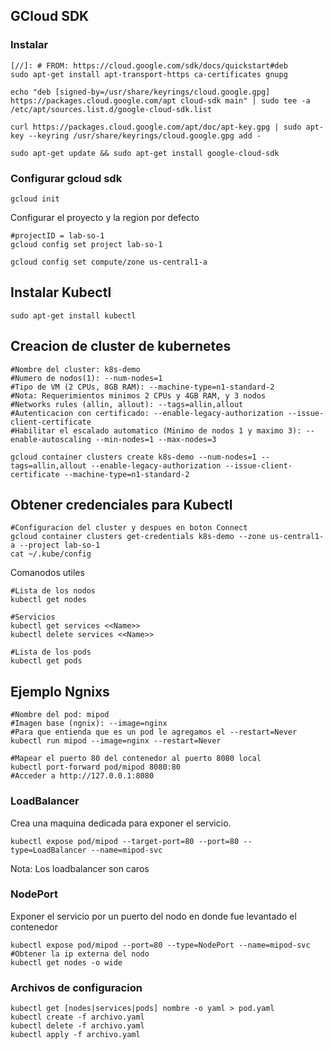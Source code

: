 ## GCloud SDK
### Instalar
```
[//]: # FROM: https://cloud.google.com/sdk/docs/quickstart#deb
sudo apt-get install apt-transport-https ca-certificates gnupg

echo "deb [signed-by=/usr/share/keyrings/cloud.google.gpg] https://packages.cloud.google.com/apt cloud-sdk main" | sudo tee -a /etc/apt/sources.list.d/google-cloud-sdk.list

curl https://packages.cloud.google.com/apt/doc/apt-key.gpg | sudo apt-key --keyring /usr/share/keyrings/cloud.google.gpg add -

sudo apt-get update && sudo apt-get install google-cloud-sdk
```
### Configurar gcloud sdk
```
gcloud init
```
Configurar el proyecto y la region por defecto
```
#projectID = lab-so-1
gcloud config set project lab-so-1

gcloud config set compute/zone us-central1-a
```
## Instalar Kubectl
```
sudo apt-get install kubectl
```
## Creacion de cluster de kubernetes
```
#Nombre del cluster: k8s-demo
#Numero de nodos(1): --num-nodes=1
#Tipo de VM (2 CPUs, 8GB RAM): --machine-type=n1-standard-2
#Nota: Requerimientos minimos 2 CPUs y 4GB RAM, y 3 nodos
#Networks rules (allin, allout): --tags=allin,allout
#Autenticacion con certificado: --enable-legacy-authorization --issue-client-certificate
#Habilitar el escalado automatico (Minimo de nodos 1 y maximo 3): --enable-autoscaling --min-nodes=1 --max-nodes=3

gcloud container clusters create k8s-demo --num-nodes=1 --tags=allin,allout --enable-legacy-authorization --issue-client-certificate --machine-type=n1-standard-2
```
## Obtener credenciales para Kubectl
```
#Configuracion del cluster y despues en boton Connect
gcloud container clusters get-credentials k8s-demo --zone us-central1-a --project lab-so-1
cat ~/.kube/config
```
Comanodos utiles
```
#Lista de los nodos
kubectl get nodes

#Servicios
kubectl get services <<Name>>
kubectl delete services <<Name>>

#Lista de los pods
kubectl get pods
```

## Ejemplo Ngnixs
```
#Nombre del pod: mipod
#Imagen base (ngnix): --image=nginx
#Para que entienda que es un pod le agregamos el --restart=Never
kubectl run mipod --image=nginx --restart=Never

#Mapear el puerto 80 del contenedor al puerto 8080 local
kubectl port-forward pod/mipod 8080:80
#Acceder a http://127.0.0.1:8080
```

### LoadBalancer
Crea una maquina dedicada para exponer el servicio.
```
kubectl expose pod/mipod --target-port=80 --port=80 --type=LoadBalancer --name=mipod-svc
```
Nota: Los loadbalancer son caros

### NodePort
Exponer el servicio por un puerto del nodo en donde fue levantado el contenedor
```
kubectl expose pod/mipod --port=80 --type=NodePort --name=mipod-svc
#Obtener la ip externa del nodo
kubectl get nodes -o wide
```

### Archivos de configuracion
```
kubectl get [nodes|services|pods] nombre -o yaml > pod.yaml
kubectl create -f archivo.yaml
kubectl delete -f archivo.yaml
kubectl apply -f archivo.yaml
```